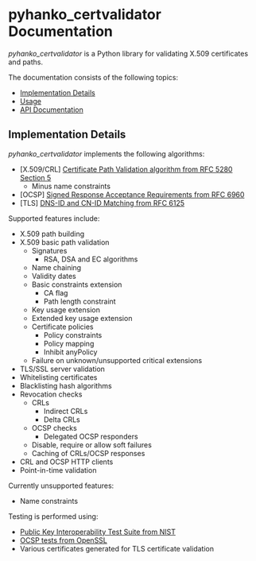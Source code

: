 # pyhanko_certvalidator Documentation

*pyhanko_certvalidator* is a Python library for validating X.509 certificates and paths.

The documentation consists of the following topics:

 - [Implementation Details](#implementation-details)
 - [Usage](usage.md)
 - [API Documentation](api.md)

## Implementation Details

*pyhanko_certvalidator* implements the following algorithms:

 - [X.509/CRL] [Certificate Path Validation algorithm from RFC 5280 Section 5](https://tools.ietf.org/html/rfc5280#section-6)
   - Minus name constraints
 - [OCSP] [Signed Response Acceptance Requirements from RFC 6960](https://tools.ietf.org/html/rfc6960#section-3.2)
 - [TLS] [DNS-ID and CN-ID Matching from RFC 6125](https://tools.ietf.org/html/rfc6125#section-6)

Supported features include:

 - X.509 path building
 - X.509 basic path validation
   - Signatures
     - RSA, DSA and EC algorithms
   - Name chaining
   - Validity dates
   - Basic constraints extension
     - CA flag
     - Path length constraint
   - Key usage extension
   - Extended key usage extension
   - Certificate policies
     - Policy constraints
     - Policy mapping
     - Inhibit anyPolicy
   - Failure on unknown/unsupported critical extensions
 - TLS/SSL server validation
 - Whitelisting certificates
 - Blacklisting hash algorithms
 - Revocation checks
   - CRLs
     - Indirect CRLs
     - Delta CRLs
   - OCSP checks
     - Delegated OCSP responders
   - Disable, require or allow soft failures
   - Caching of CRLs/OCSP responses
 - CRL and OCSP HTTP clients
 - Point-in-time validation

Currently unsupported features:
 
 - Name constraints

Testing is performed using:

 - [Public Key Interoperability Test Suite from NIST](http://csrc.nist.gov/groups/ST/crypto_apps_infra/pki/pkitesting.html)
 - [OCSP tests from OpenSSL](https://github.com/openssl/openssl/blob/master/test/recipes/80-test_ocsp.t)
 - Various certificates generated for TLS certificate validation
